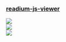 ### [readium-js-viewer](https://github.com/readium/readium-js-viewer)

![](https://img.shields.io/github/license/readium/readium-js-viewer?style=flat-square)<br />
[![](https://img.shields.io/github/last-commit/scillidan/readium-js-viewer/master?label=last%20commit%20(fork)&style=flat-square)](https://github.com/scillidan/readium-js-viewer)<br />
![](https://img.shields.io/badge/GitHub%20Pages-121013?logo=github&logoColor=white)